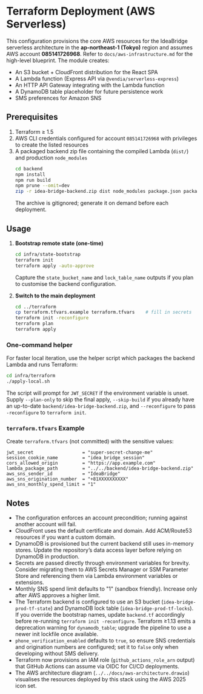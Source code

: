 # Terraform Deployment (AWS Serverless)

This configuration provisions the core AWS resources for the IdeaBridge serverless architecture in the **ap-northeast-1 (Tokyo)** region and assumes AWS account **085141726968**. Refer to `docs/aws-infrastructure.md` for the high-level blueprint. The module creates:

- An S3 bucket + CloudFront distribution for the React SPA
- A Lambda function (Express API via `@vendia/serverless-express`)
- An HTTP API Gateway integrating with the Lambda function
- A DynamoDB table placeholder for future persistence work
- SMS preferences for Amazon SNS

## Prerequisites
1. Terraform ≥ 1.5
2. AWS CLI credentials configured for account `085141726968` with privileges to create the listed resources
3. A packaged backend zip file containing the compiled Lambda (`dist/`) and production `node_modules`
   ```bash
   cd backend
   npm install
   npm run build
   npm prune --omit=dev
   zip -r idea-bridge-backend.zip dist node_modules package.json package-lock.json
   ```
   The archive is gitignored; generate it on demand before each deployment.

## Usage
1. **Bootstrap remote state (one-time)**
   ```bash
   cd infra/state-bootstrap
   terraform init
   terraform apply -auto-approve
   ```
   Capture the `state_bucket_name` and `lock_table_name` outputs if you plan to
   customise the backend configuration.

2. **Switch to the main deployment**
   ```bash
   cd ../terraform
   cp terraform.tfvars.example terraform.tfvars    # fill in secrets
   terraform init -reconfigure
   terraform plan
   terraform apply
   ```

### One-command helper

For faster local iteration, use the helper script which packages the backend
Lambda and runs Terraform:

```bash
cd infra/terraform
./apply-local.sh
```

The script will prompt for `JWT_SECRET` if the environment variable is unset.
Supply `--plan-only` to skip the final apply, `--skip-build` if you already have
an up-to-date `backend/idea-bridge-backend.zip`, and `--reconfigure` to pass
`-reconfigure` to `terraform init`.

### `terraform.tfvars` Example
Create `terraform.tfvars` (not committed) with the sensitive values:
```hcl
jwt_secret                  = "super-secret-change-me"
session_cookie_name         = "idea_bridge_session"
cors_allowed_origin         = "https://app.example.com"
lambda_package_path         = "../../backend/idea-bridge-backend.zip"
aws_sns_sender_id           = "IdeaBridge"
aws_sns_origination_number  = "+81XXXXXXXXXX"
aws_sns_monthly_spend_limit = "1"
```

## Notes
- The configuration enforces an account precondition; running against another account will fail.
- CloudFront uses the default certificate and domain. Add ACM/Route53 resources if you want a custom domain.
- DynamoDB is provisioned but the current backend still uses in-memory stores. Update the repository’s data access layer before relying on DynamoDB in production.
- Secrets are passed directly through environment variables for brevity. Consider migrating them to AWS Secrets Manager or SSM Parameter Store and referencing them via Lambda environment variables or extensions.
- Monthly SNS spend limit defaults to "1" (sandbox friendly). Increase only after
   AWS approves a higher limit.
- The Terraform backend is configured to use an S3 bucket (`idea-bridge-prod-tf-state`)
   and DynamoDB lock table (`idea-bridge-prod-tf-locks`). If you override the
   bootstrap names, update `backend.tf` accordingly before re-running
   `terraform init -reconfigure`. Terraform ≥1.13 emits a deprecation warning for
   `dynamodb_table`; upgrade the pipeline to use a newer init lockfile once
   available.
- `phone_verification_enabled` defaults to `true`, so ensure SNS credentials and
   origination numbers are configured; set it to `false` only when developing
   without SMS delivery.
- Terraform now provisions an IAM role (`github_actions_role_arn` output) that
   GitHub Actions can assume via OIDC for CI/CD deployments.
- The AWS architecture diagram (`../../docs/aws-architecture.drawio`) visualises
   the resources deployed by this stack using the AWS 2025 icon set.
